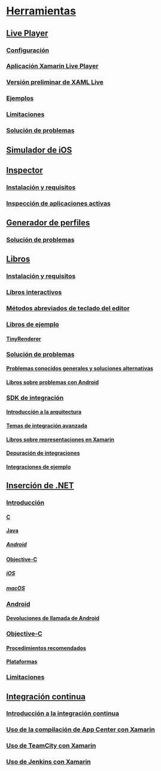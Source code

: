 # [Herramientas](index.yml)
## [Live Player](live-player/index.md)
### [Configuración](live-player/install.md)
### [Aplicación Xamarin Live Player](live-player/player.md)
### [Versión preliminar de XAML Live](live-player/live-view.md)
### [Ejemplos](live-player/samples.md)
### [Limitaciones](live-player/limitations.md)
### [Solución de problemas](live-player/troubleshooting.md)
## [Simulador de iOS](ios-simulator.md)
## [Inspector](inspector/index.md)
### [Instalación y requisitos](inspector/install.md)
### [Inspección de aplicaciones activas](inspector/inspect.md)
## [Generador de perfiles](profiler/index.md)
### [Solución de problemas](profiler/troubleshooting.md)
## [Libros](workbooks/index.md)
### [Instalación y requisitos](workbooks/install.md)
### [Libros interactivos](workbooks/workbook.md)
### [Métodos abreviados de teclado del editor](workbooks/keybindings.md)
### [Libros de ejemplo](workbooks/samples/index.md)
#### [TinyRenderer](workbooks/samples/tinyrenderer.md)
### [Solución de problemas](workbooks/troubleshooting/index.md)
#### [Problemas conocidos generales y soluciones alternativas](workbooks/troubleshooting/general.md)
#### [Libros sobre problemas con Android](workbooks/troubleshooting/android.md)
### [SDK de integración](workbooks/sdk/index.md)
#### [Introducción a la arquitectura](workbooks/sdk/architecture.md)
#### [Temas de integración avanzada](workbooks/sdk/integrations.md)
#### [Libros sobre representaciones en Xamarin](workbooks/sdk/representations.md)
#### [Depuración de integraciones](workbooks/sdk/debugging.md)
#### [Integraciones de ejemplo](workbooks/sdk/samples.md)
## [Inserción de .NET](dotnet-embedding/index.md)
### [Introducción](dotnet-embedding/get-started/index.md)
#### [C](dotnet-embedding/get-started/c.md)
#### [Java](dotnet-embedding/get-started/java/index.md)
##### [Android](dotnet-embedding/get-started/java/android.md)
#### [Objective-C](dotnet-embedding/get-started/objective-c/index.md)
##### [iOS](dotnet-embedding/get-started/objective-c/ios.md)
##### [macOS](dotnet-embedding/get-started/objective-c/macos.md)
### [Android](dotnet-embedding/android/index.md)
#### [Devoluciones de llamada de Android](dotnet-embedding/android/callbacks.md)
### [Objective-C](dotnet-embedding/objective-c/index.md)
#### [Procedimientos recomendados](dotnet-embedding/objective-c/best-practices.md)
#### [Plataformas](dotnet-embedding/objective-c/platforms.md)
### [Limitaciones](dotnet-embedding/limitations.md)


## [Integración continua](ci/index.md)
### [Introducción a la integración continua](ci/intro-to-ci.md)
### [Uso de la compilación de App Center con Xamarin](/appcenter/build/xamarin/)
### [Uso de TeamCity con Xamarin](ci/teamcity.md)
### [Uso de Jenkins con Xamarin](ci/jenkins-walkthrough.md)

